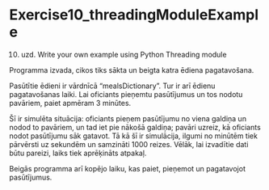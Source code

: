 # Exercise10_threadingModuleExample
 
10. uzd. Write your own example using Python Threading module

Programma izvada, cikos tiks sākta un beigta katra ēdiena pagatavošana.

Pasūtītie ēdieni ir vārdnīcā “mealsDictionary”. Tur ir arī ēdienu pagatavošanas laiki.
Lai oficiants pieņemtu pasūtījumus un tos nodotu pavāriem, paiet apmēram 3 minūtes.

Šī ir simulēta situācija:
oficiants pieņem pasūtījumu no viena galdiņa un nodod to pavāriem, un tad iet pie nākošā galdiņa;
pavāri uzreiz, kā oficiants nodot pasūtījumu sāk gatavot.
Tā kā šī ir simulācija, ilgumi no minūtēm tiek pārvērsti uz sekundēm un samzināti 1000 reizes. Vēlāk, lai izvadītie dati būtu pareizi, laiks tiek aprēķināts atpakaļ.

Beigās programma arī kopējo laiku, kas paiet, pieņemot un pagatavojot pasūtījumus.
